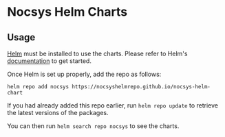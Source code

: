 # Nocsys Helm Charts

## Usage

[Helm](https://helm.sh) must be installed to use the charts.
Please refer to Helm's [documentation](https://helm.sh/docs/) to get started.

Once Helm is set up properly, add the repo as follows:

```console
helm repo add nocsys https://nocsyshelmrepo.github.io/nocsys-helm-chart
```

If you had already added this repo earlier, run `helm repo update` to retrieve the latest versions of the packages.

You can then run `helm search repo nocsys` to see the charts.
